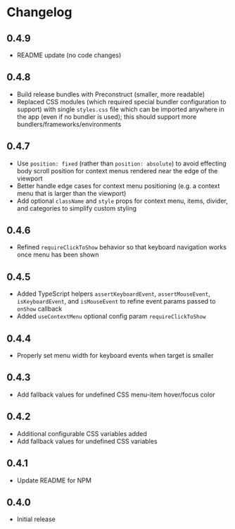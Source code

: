 # Changelog

## 0.4.9
* README update (no code changes)

## 0.4.8
* Build release bundles with Preconstruct (smaller, more readable)
* Replaced CSS modules (which required special bundler configuration to support) with single `styles.css` file which can be imported anywhere in the app (even if no bundler is used); this should support more bundlers/frameworks/environments

## 0.4.7
* Use `position: fixed` (rather than `position: absolute`) to avoid effecting body scroll position for context menus rendered near the edge of the viewport
* Better handle edge cases for context menu positioning (e.g. a context menu that is larger than the viewport)
* Add optional `className` and `style` props for context menu, items, divider, and categories to simplify custom styling

## 0.4.6
* Refined `requireClickToShow` behavior so that keyboard navigation works once menu has been shown

## 0.4.5
* Added TypeScript helpers `assertKeyboardEvent`, `assertMouseEvent`, `isKeyboardEvent`, and `isMouseEvent` to refine event params passed to `onShow` callback
* Added `useContextMenu` optional config param `requireClickToShow`

## 0.4.4
* Properly set menu width for keyboard events when target is smaller

## 0.4.3
* Add fallback values for undefined CSS menu-item hover/focus color

## 0.4.2
* Additional configurable CSS variables added
* Add fallback values for undefined CSS variables

## 0.4.1
* Update README for NPM

## 0.4.0
* Initial release
